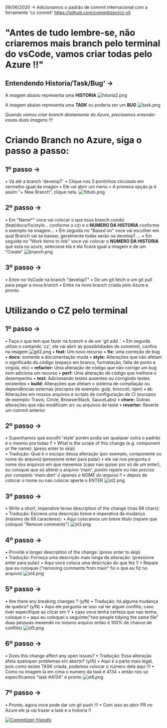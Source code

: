 08/06/2020 -> Adicionamos o padrão de commit internacional com a ferramente 'cz commit'
https://github.com/commitizen/cz-cli


# "Antes de tudo lembre-se, não criaremos mais branch pelo terminal do vsCode, vamos criar todas pelo Azure !!"


## **Entendendo Historia/Task/Bug'** ->

A imagem abaixo representa uma **HISTORIA**
![hitoria2.png](/.attachments/hitoria2-765dc6a6-a00f-4f8f-ad3c-558b9b14a412.png)


A imagem abaixo representa uma **TASK** ou poderia ser um **BUG**
![task.png](/.attachments/task-1e1bc91d-663d-4c85-9c47-e61f2da912b0.png)


_Quando vamos criar branch diretamente do Azure, precisamos entender essas duas imagens !!!_

# Criando Branch no Azure, siga o passo a passo:

## 1º passo -> 
• Vá até a branch 'developT' 
• Clique nos 3 pontinhos circulado em vermelho igual da imagen
• Ele vai abrir um menu 
• A primeira opção ja é assim "+ New Branch", clique nela.
![1título.png](/.attachments/1título-ee343826-c528-479c-b7c6-64f4b29c2b4a.png)


## 2º passo -> 
• Em "Name*" voce vai colocar o que essa branch condiz (feat/docs/fix/style... conforme o cz) e o **NUMERO DA HISTORIA** conforme o exemplo na imagem...
• Em seguida no "Based on" voce vai escolher em qual Branch vai se basear, geralmente todas serão na developT....
• Em seguida no "Work items to link" voce vai colocar o **NUMERO DA HISTORIA** que esta no azure, selecione ela e ela ficará igual a imagem e de um "Create"
![branch.png](/.attachments/branch-0ca89da3-546d-4e59-b4d0-33a9a84b5d2c.png)

## 3º passo ->
• Entre no VsCode na branch "developT"
• De um git fetch e um git pull para pegar a nova branch
• Entre na nova branch criada pelo Azure e pronto.


# Utilizando o CZ pelo terminal 

## 1º passo -> 
• Faça o que tem que fazer na branch e de um 'git add .'
• Em seguida utilize o comando 'cz', ele vai abrir as possibildiades de commmit, confira na imagem
![git2.png](/.attachments/git2-9f6d9340-b519-4091-93ff-6b9610335fdf.png)
• **feat:** Um novo recurso
• **fix:** uma correção de bug
• **docs:** somente a documentação muda
• **style:** Alterações que não afetam o significado do código (espaço em branco, formatação, falta de ponto e vírgula, etc)
• **refactor:** Uma alteração de código que não corrige um bug nem adiciona um recurso
• **perf:** Uma alteração de código que melhora o desempenho
• **test:** Adicionando testes ausentes ou corrigindo testes existentes
• **build:** Alterações que afetam o sistema de compilação ou dependências externas (escopos de exemplo: gulp, broccoli, npm)
• **ci:** Alterações em nossos arquivos e scripts de configuração de CI (escopos de exemplo: Travis, Circle, BrowserStack, SauceLabs)
• **chore:** Outras alterações que não modificam src ou arquivos de teste
• **reverter:** Reverte um commit anterior

## 2º passo ->
• Suponhamos que escolhi 'style' porém podia ser qualquer outra o padrão é o mesmo pra todas !!
• What is the scope of this change (e.g. component or file name):   (press enter to skip)  
• Tradução: Qual é o escopo dessa alteração (por exemplo, componente ou nome do arquivo):(pressione enter para pular)
• ele vai nos pergunta o nome dos arquivos em que mexemos (caso nao quiser por só de um enter), eu coloquei que só alterei o arquivo 'main', _porém repare eu nao preciso por completo 'main.dart' é apenas o NOME do arquivo !!_
• depois de colocar o nome ou nao colocar aperte o ENTER
![st2.png](/.attachments/st2-8efd1a12-db08-4ca8-81b2-ecd6be73b5e3.png)

## 3º passo -> 
• Write a short, imperative tense description of the change (max 68 chars):
• Tradução: Escreva uma descrição breve e imperativa da mudança (máximo de 68 caracteres):
• Aqui colocamos um breve titulo (repare que coloquei "Remove comments")
![st3.png](/.attachments/st3-54efbc66-b8e3-459a-8b78-d8d3d4e4afa7.png)

## 4º passo -> 
• Provide a longer description of the change: (press enter to skip)  
• Tradução: Forneça uma descrição mais longa da alteração: (pressione enter para pular)
• Aqui voce coloca uma descrição do que fez !!
• Repare que eu coloquei ("removing comments from main" foi o que eu fiz no arquivo)
![st4.png](/.attachments/st4-d45652da-bb80-47fe-9362-0ab7a4e00c29.png)

## 5º passo -> 
• Are there any breaking changes ? (y/N)
• Tradução: há alguma mudança de quebra? (y/N)
• Aqui ele pergunta se isso vai ter algum conflito, caso tiver especifique ao clicar em Y
• caso voce tenha certeza que nao tenha, coloque n
• aqui eu coloquei o seguinte("two people tidying the same file" duas pessoas mexendo no mesmo arquivo então é 100% de chance de conflito)
![st5.png](/.attachments/st5-01e7b592-ef1d-466e-91df-940cf3472469.png)

## 6º passo -> 
• Does this change affect any open issues? 
• Tradução: Essa alteração afeta quaisquer problemas em aberto? (y/N)
• Aqui é a parte mais legal, pois como existe TASK criada, podemos colocar o numero dela aqui !!!
• Como na imagem la em cima o numero da task é 4134
• então nós só especificamos "task #4134" e pronto
![st6.png](/.attachments/st6-beedb8b1-240b-4d32-b4e0-4d5148457cda.png)

## 7º passo ->
• Pronto, agora voce pode dar um git push !!!
• Com isso ao abrir PR no Azure ele ja vai trazer a task e a historia !!


[![Commitizen friendly](https://img.shields.io/badge/commitizen-friendly-brightgreen.svg)](http://commitizen.github.io/cz-cli/)
